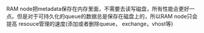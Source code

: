 

RAM node把metadata保存在内存里面，不需要去读写磁盘，所有性能会更好一点。但是对于可持久化的queue的数据总是保存在磁盘上的，所以RAM node只会提高
resouce管理的速度(添加或者删除queue， exchange，vhost等)
